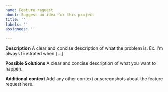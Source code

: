 ```yaml
---
name: Feature request
about: Suggest an idea for this project
title: ''
labels: ''
assignees: ''

---
```


**Description**
A clear and concise description of what the problem is. Ex. I'm always frustrated when [...]

**Possible Solutions**
A clear and concise description of what you want to happen.

**Additional context**
Add any other context or screenshots about the feature request here.
